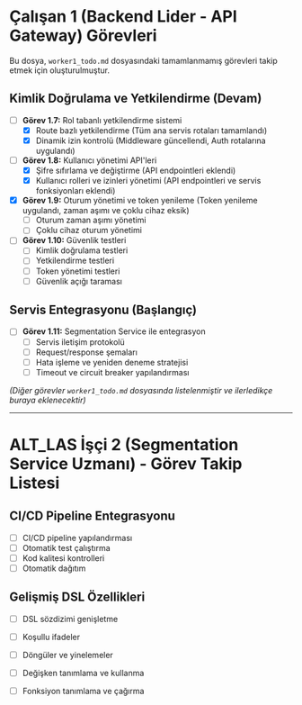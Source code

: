 # Çalışan 1 (Backend Lider - API Gateway) Görevleri

Bu dosya, `worker1_todo.md` dosyasındaki tamamlanmamış görevleri takip etmek için oluşturulmuştur.

## Kimlik Doğrulama ve Yetkilendirme (Devam)

- [ ] **Görev 1.7:** Rol tabanlı yetkilendirme sistemi
  - [x] Route bazlı yetkilendirme (Tüm ana servis rotaları tamamlandı)
  - [x] Dinamik izin kontrolü (Middleware güncellendi, Auth rotalarına uygulandı)
- [ ] **Görev 1.8:** Kullanıcı yönetimi API'leri
  - [x] Şifre sıfırlama ve değiştirme (API endpointleri eklendi)
  - [x] Kullanıcı rolleri ve izinleri yönetimi (API endpointleri ve servis fonksiyonları eklendi)
- [x] **Görev 1.9:** Oturum yönetimi ve token yenileme (Token yenileme uygulandı, zaman aşımı ve çoklu cihaz eksik)
  - [ ] Oturum zaman aşımı yönetimi
  - [ ] Çoklu cihaz oturum yönetimi
- [ ] **Görev 1.10:** Güvenlik testleri
  - [ ] Kimlik doğrulama testleri
  - [ ] Yetkilendirme testleri
  - [ ] Token yönetimi testleri
  - [ ] Güvenlik açığı taraması

## Servis Entegrasyonu (Başlangıç)

- [ ] **Görev 1.11:** Segmentation Service ile entegrasyon
  - [ ] Servis iletişim protokolü
  - [ ] Request/response şemaları
  - [ ] Hata işleme ve yeniden deneme stratejisi
  - [ ] Timeout ve circuit breaker yapılandırması

*(Diğer görevler `worker1_todo.md` dosyasında listelenmiştir ve ilerledikçe buraya eklenecektir)*

---

# ALT_LAS İşçi 2 (Segmentation Service Uzmanı) - Görev Takip Listesi

## CI/CD Pipeline Entegrasyonu
- [ ] CI/CD pipeline yapılandırması
- [ ] Otomatik test çalıştırma
- [ ] Kod kalitesi kontrolleri
- [ ] Otomatik dağıtım

## Gelişmiş DSL Özellikleri
- [ ] DSL sözdizimi genişletme
- [ ] Koşullu ifadeler
- [ ] Döngüler ve yinelemeler
- [ ] Değişken tanımlama ve kullanma
- [ ] Fonksiyon tanımlama ve çağırma

